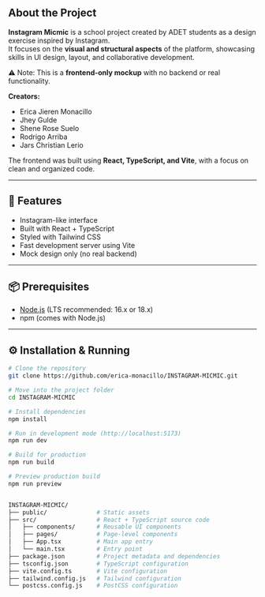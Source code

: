 ## About the Project

**Instagram Micmic** is a school project created by ADET students as a design exercise inspired by Instagram.  
It focuses on the **visual and structural aspects** of the platform, showcasing skills in UI design, layout, and collaborative development.  

⚠️ Note: This is a **frontend-only mockup** with no backend or real functionality.  

**Creators:**  
- Erica Jieren Monacillo  
- Jhey Gulde  
- Shene Rose Suelo  
- Rodrigo Arriba  
- Jars Christian Lerio  

The frontend was built using **React, TypeScript, and Vite**, with a focus on clean and organized code. 

---

## 🚀 Features
- Instagram-like interface  
- Built with React + TypeScript  
- Styled with Tailwind CSS  
- Fast development server using Vite  
- Mock design only (no real backend)

---

## 📦 Prerequisites
- [Node.js](https://nodejs.org/) (LTS recommended: 16.x or 18.x)  
- npm (comes with Node.js)  

---

## ⚙️ Installation & Running

```bash
# Clone the repository
git clone https://github.com/erica-monacillo/INSTAGRAM-MICMIC.git

# Move into the project folder
cd INSTAGRAM-MICMIC

# Install dependencies
npm install

# Run in development mode (http://localhost:5173)
npm run dev

# Build for production
npm run build

# Preview production build
npm run preview


INSTAGRAM-MICMIC/
├── public/              # Static assets
├── src/                 # React + TypeScript source code
│   ├── components/      # Reusable UI components
│   ├── pages/           # Page-level components
│   ├── App.tsx          # Main app entry
│   └── main.tsx         # Entry point
├── package.json         # Project metadata and dependencies
├── tsconfig.json        # TypeScript configuration
├── vite.config.ts       # Vite configuration
├── tailwind.config.js   # Tailwind configuration
└── postcss.config.js    # PostCSS configuration

